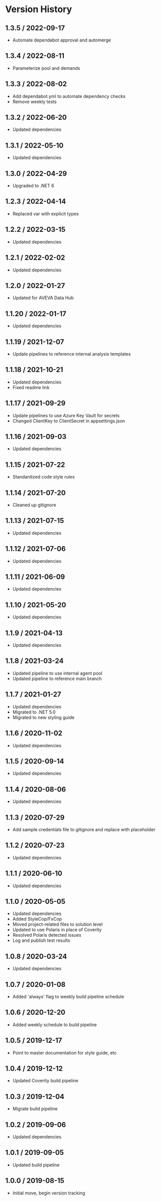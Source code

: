 # Version History

## 1.3.5 / 2022-09-17

- Automate dependabot approval and automerge

## 1.3.4 / 2022-08-11

- Parameterize pool and demands

## 1.3.3 / 2022-08-02

- Add dependabot.yml to automate dependency checks
- Remove weekly tests

## 1.3.2 / 2022-06-20

- Updated dependencies

## 1.3.1 / 2022-05-10

- Updated dependencies

## 1.3.0 / 2022-04-29

- Upgraded to .NET 6

## 1.2.3 / 2022-04-14

- Replaced var with explicit types

## 1.2.2 / 2022-03-15

- Updated dependencies

## 1.2.1 / 2022-02-02

- Updated dependencies

## 1.2.0 / 2022-01-27

- Updated for AVEVA Data Hub

## 1.1.20 / 2022-01-17

- Updated dependencies

## 1.1.19 / 2021-12-07

- Update pipelines to reference internal analysis templates

## 1.1.18 / 2021-10-21

- Updated dependencies
- Fixed readme link

## 1.1.17 / 2021-09-29

- Update pipelines to use Azure Key Vault for secrets
- Changed ClientKey to ClientSecret in appsettings.json

## 1.1.16 / 2021-09-03

- Updated dependencies

## 1.1.15 / 2021-07-22

- Standardized code style rules

## 1.1.14 / 2021-07-20

- Cleaned up gitignore

## 1.1.13 / 2021-07-15

- Updated dependencies

## 1.1.12 / 2021-07-06

- Updated dependencies

## 1.1.11 / 2021-06-09

- Updated dependencies

## 1.1.10 / 2021-05-20

- Updated dependencies

## 1.1.9 / 2021-04-13

- Updated dependencies

## 1.1.8 / 2021-03-24

- Updated pipeline to use internal agent pool
- Updated pipeline to reference main branch

## 1.1.7 / 2021-01-27

- Updated dependencies
- Migrated to .NET 5.0
- Migrated to new styling guide

## 1.1.6 / 2020-11-02

- Updated dependencies

## 1.1.5 / 2020-09-14

- Updated dependencies

## 1.1.4 / 2020-08-06

- Updated dependencies

## 1.1.3 / 2020-07-29

- Add sample credentials file to gitignore and replace with placeholder

## 1.1.2 / 2020-07-23

- Updated dependencies

## 1.1.1 / 2020-06-10

- Updated dependencies

## 1.1.0 / 2020-05-05

- Updated dependencies
- Added StyleCop/FxCop
- Moved project-related files to solution level
- Updated to use Polaris in place of Coverity
- Resolved Polaris detected issues
- Log and publish test results

## 1.0.8 / 2020-03-24

- Updated dependencies

## 1.0.7 / 2020-01-08

- Added 'always' flag to weekly build pipeline schedule

## 1.0.6 / 2020-12-20

- Added weekly schedule to build pipeline

## 1.0.5 / 2019-12-17

- Point to master documentation for style guide, etc

## 1.0.4 / 2019-12-12

- Updated Coverity build pipeline

## 1.0.3 / 2019-12-04

- Migrate build pipeline

## 1.0.2 / 2019-09-06

- Updated dependencies

## 1.0.1 / 2019-09-05

- Updated build pipeline

## 1.0.0 / 2019-08-15

- Initial move, begin version tracking
